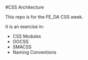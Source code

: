 #CSS Architecture

This repo is for the FE_DA CSS week.

It is an exercise in:

  * CSS Modules
  * OOCSS
  * SMACSS
  * Naming Conventions

